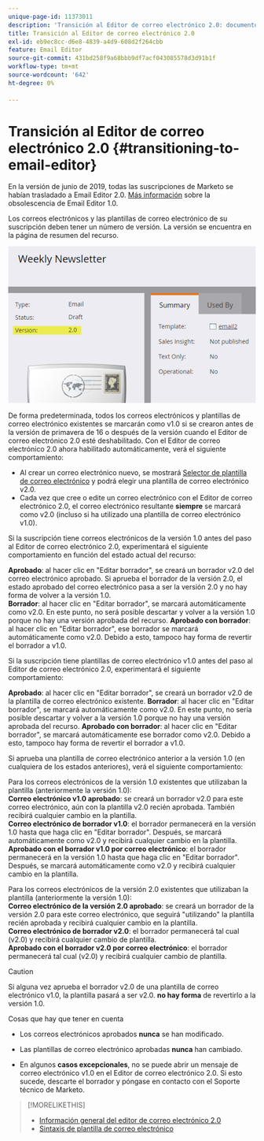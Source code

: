 ```yaml
---
unique-page-id: 11373011
description: 'Transición al Editor de correo electrónico 2.0: documentos de Marketo, documentación del producto'
title: Transición al Editor de correo electrónico 2.0
exl-id: eb9ec8cc-d6e8-4839-a4d9-608d2f264cbb
feature: Email Editor
source-git-commit: 431bd258f9a68bbb9df7acf043085578d3d91b1f
workflow-type: tm+mt
source-wordcount: '642'
ht-degree: 0%

---
```


# Transición al Editor de correo electrónico 2.0 {#transitioning-to-email-editor}

En la versión de junio de 2019, todas las suscripciones de Marketo se habían trasladado a Email Editor 2.0. [Más información](https://nation.marketo.com/docs/DOC-7038) sobre la obsolescencia de Email Editor 1.0.

Los correos electrónicos y las plantillas de correo electrónico de su suscripción deben tener un número de versión. La versión se encuentra en la página de resumen del recurso.

![](assets/five-5.png)

De forma predeterminada, todos los correos electrónicos y plantillas de correo electrónico existentes se marcarán como v1.0 si se crearon antes de la versión de primavera de 16 o después de la versión cuando el Editor de correo electrónico 2.0 esté deshabilitado. Con el Editor de correo electrónico 2.0 ahora habilitado automáticamente, verá el siguiente comportamiento:

* Al crear un correo electrónico nuevo, se mostrará [Selector de plantilla de correo electrónico](email-template-picker-overview.md) y podrá elegir una plantilla de correo electrónico v2.0.
* Cada vez que cree o edite un correo electrónico con el Editor de correo electrónico 2.0, el correo electrónico resultante **siempre** se marcará como v2.0 (incluso si ha utilizado una plantilla de correo electrónico v1.0).

Si la suscripción tiene correos electrónicos de la versión 1.0 antes del paso al Editor de correo electrónico 2.0, experimentará el siguiente comportamiento en función del estado actual del recurso:

**Aprobado**: al hacer clic en &quot;Editar borrador&quot;, se creará un borrador v2.0 del correo electrónico aprobado. Si aprueba el borrador de la versión 2.0, el estado aprobado del correo electrónico pasa a ser la versión 2.0 y no hay forma de volver a la versión 1.0.\
**Borrador**: al hacer clic en &quot;Editar borrador&quot;, se marcará automáticamente como v2.0. En este punto, no será posible descartar y volver a la versión 1.0 porque no hay una versión aprobada del recurso.
**Aprobado con borrador**: al hacer clic en &quot;Editar borrador&quot;, ese borrador se marcará automáticamente como v2.0. Debido a esto, tampoco hay forma de revertir el borrador a v1.0.

Si la suscripción tiene plantillas de correo electrónico v1.0 antes del paso al Editor de correo electrónico 2.0, experimentará el siguiente comportamiento:

**Aprobado**: al hacer clic en &quot;Editar borrador&quot;, se creará un borrador v2.0 de la plantilla de correo electrónico existente.
**Borrador**: al hacer clic en &quot;Editar borrador&quot;, se marcará automáticamente como v2.0. En este punto, no sería posible descartar y volver a la versión 1.0 porque no hay una versión aprobada del recurso.
**Aprobado con borrador**: al hacer clic en &quot;Editar borrador&quot;, se marcará automáticamente ese borrador como v2.0. Debido a esto, tampoco hay forma de revertir el borrador a v1.0.

Si aprueba una plantilla de correo electrónico anterior a la versión 1.0 (en cualquiera de los estados anteriores), verá el siguiente comportamiento:

Para los correos electrónicos de la versión 1.0 existentes que utilizaban la plantilla (anteriormente la versión 1.0):\
**Correo electrónico v1.0 aprobado**: se creará un borrador v2.0 para este correo electrónico, aún con la plantilla v2.0 recién aprobada. También recibirá cualquier cambio en la plantilla.\
**Correo electrónico de borrador v1.0**: el borrador permanecerá en la versión 1.0 hasta que haga clic en &quot;Editar borrador&quot;. Después, se marcará automáticamente como v2.0 y recibirá cualquier cambio en la plantilla.\
**Aprobado con el borrador v1.0 por correo electrónico**: el borrador permanecerá en la versión 1.0 hasta que haga clic en &quot;Editar borrador&quot;. Después, se marcará automáticamente como v2.0 y recibirá cualquier cambio en la plantilla.

Para los correos electrónicos de la versión 2.0 existentes que utilizaban la plantilla (anteriormente la versión 1.0):\
**Correo electrónico de la versión 2.0 aprobado**: se creará un borrador de la versión 2.0 para este correo electrónico, que seguirá &quot;utilizando&quot; la plantilla recién aprobada y recibirá cualquier cambio en la plantilla.\
**Correo electrónico de borrador v2.0**: el borrador permanecerá tal cual (v2.0) y recibirá cualquier cambio de plantilla.\
**Aprobado con el borrador v2.0 por correo electrónico**: el borrador permanecerá tal cual (v2.0) y recibirá cualquier cambio de plantilla.

>[!CAUTION]
>
>Si alguna vez aprueba el borrador v2.0 de una plantilla de correo electrónico v1.0, la plantilla pasará a ser v2.0. **no hay forma** de revertirlo a la versión 1.0.

Cosas que hay que tener en cuenta

* Los correos electrónicos aprobados **nunca** se han modificado.

* Las plantillas de correo electrónico aprobadas **nunca** han cambiado.

* En algunos **casos excepcionales**, no se puede abrir un mensaje de correo electrónico v1.0 en el Editor de correo electrónico 2.0. Si esto sucede, descarte el borrador y póngase en contacto con el Soporte técnico de Marketo.

>[!MORELIKETHIS]
>
>* [Información general del editor de correo electrónico 2.0](/help/marketo/product-docs/email-marketing/general/email-editor-2/email-editor-v2-0-overview.md)
>* [Sintaxis de plantilla de correo electrónico](/help/marketo/product-docs/email-marketing/general/email-editor-2/email-template-syntax.md)
